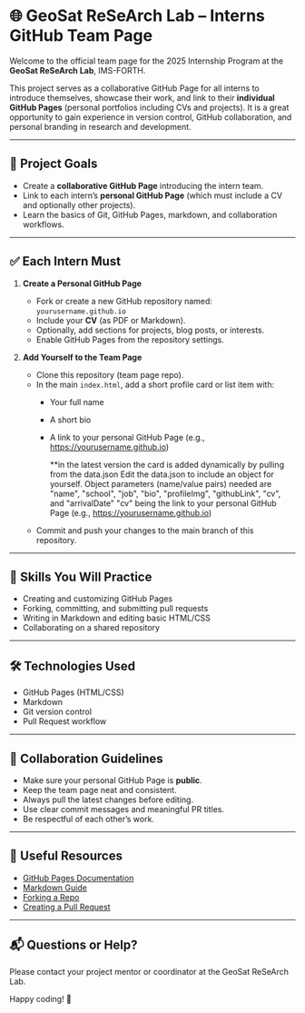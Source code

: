 # 🌐 GeoSat ReSeArch Lab – Interns GitHub Team Page

Welcome to the official team page for the 2025 Internship Program at the **GeoSat ReSeArch Lab**, IMS-FORTH.

This project serves as a collaborative GitHub Page for all interns to introduce themselves, showcase their work, and link to their **individual GitHub Pages** (personal portfolios including CVs and projects). It is a great opportunity to gain experience in version control, GitHub collaboration, and personal branding in research and development.

---

## 📌 Project Goals

- Create a **collaborative GitHub Page** introducing the intern team.
- Link to each intern’s **personal GitHub Page** (which must include a CV and optionally other projects).
- Learn the basics of Git, GitHub Pages, markdown, and collaboration workflows.

---

## ✅ Each Intern Must

1. **Create a Personal GitHub Page**  
   - Fork or create a new GitHub repository named:  
     `yourusername.github.io`
   - Include your **CV** (as PDF or Markdown).
   - Optionally, add sections for projects, blog posts, or interests.
   - Enable GitHub Pages from the repository settings.

2. **Add Yourself to the Team Page**
   - Clone this repository (team page repo).
   - In the main `index.html`, add a short profile card or list item with:
     - Your full name
     - A short bio
     - A link to your personal GitHub Page (e.g., https://yourusername.github.io)
       
       **in the latest version the card is added dynamically by pulling from the data.json
       Edit the data.json to include an object for yourself.
       Object parameters (name/value pairs) needed are
       "name", "school", "job", "bio", "profileImg", "githubLink", "cv", and "arrivalDate"
       "cv" being the link to your personal GitHub Page (e.g., https://yourusername.github.io)
   - Commit and push your changes to the main branch of this repository.

---

## 🧠 Skills You Will Practice

- Creating and customizing GitHub Pages
- Forking, committing, and submitting pull requests
- Writing in Markdown and editing basic HTML/CSS
- Collaborating on a shared repository

---

## 🛠️ Technologies Used

- GitHub Pages (HTML/CSS)
- Markdown
- Git version control
- Pull Request workflow

---

## 🤝 Collaboration Guidelines

- Make sure your personal GitHub Page is **public**.
- Keep the team page neat and consistent.
- Always pull the latest changes before editing.
- Use clear commit messages and meaningful PR titles.
- Be respectful of each other’s work.

---

## 📎 Useful Resources

- [GitHub Pages Documentation](https://pages.github.com/)
- [Markdown Guide](https://www.markdownguide.org/)
- [Forking a Repo](https://docs.github.com/en/get-started/quickstart/fork-a-repo)
- [Creating a Pull Request](https://docs.github.com/en/pull-requests)

---

## 📬 Questions or Help?

Please contact your project mentor or coordinator at the GeoSat ReSeArch Lab.

Happy coding! 🚀



